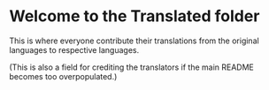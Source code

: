 # Welcome to the Translated folder
This is where everyone contribute their translations from the original languages to respective languages.

(This is also a field for crediting the translators if the main README becomes too overpopulated.)